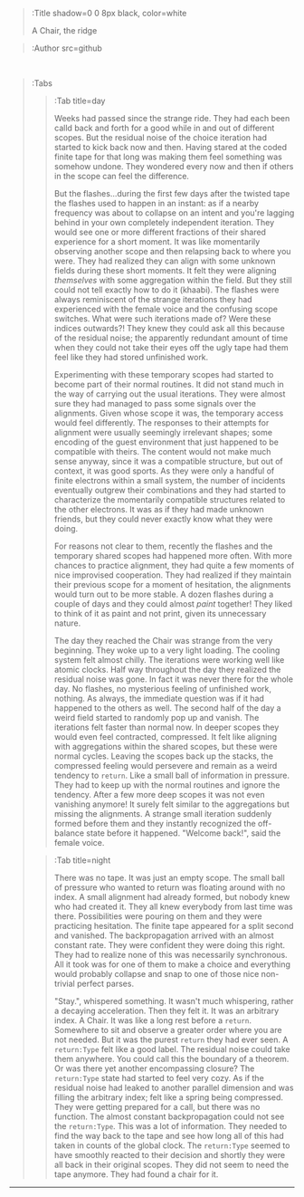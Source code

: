 > :Title shadow=0 0 8px black, color=white
>
> A Chair, the ridge

> :Author src=github

<br>


> :Tabs
> > :Tab title=day
> >
> > Weeks had passed since the strange ride. They had each been calld  back and forth for a good while in and out of different scopes. But the residual noise of the choice iteration had started to kick back now and then. Having stared at the coded finite tape for that long was making them feel something was somehow undone. They wondered every now and then if others in the scope can feel the difference.
> > 
> > But the flashes...during the first few days after the twisted tape the flashes used to happen in an instant: as if a nearby frequency was about to collapse on an intent and you're lagging behind in your own completely independent iteration. They would see one or more different fractions of their shared experience for a short moment. It was like momentarily observing another scope and then relapsing back to where you were. They had realized they can align with some unknown fields during these short moments. It felt they were aligning _themselves_ with some aggregation within the field. But they still could not tell exactly how to do it (khaabi). The flashes were always reminiscent of the strange iterations they had experienced with the female voice and the confusing scope switches. What were such iterations made of? Were these indices outwards?! They knew they could ask all this because of the residual noise; the apparently redundant amount of time when they could not take their eyes off the ugly tape had them feel like they had stored unfinished work.
> > 
> > Experimenting with these temporary scopes had started to become part of their normal routines. It did not stand much in the way of carrying out the usual iterations. They were almost sure they had managed to pass some signals over the alignments. Given whose scope it was, the temporary access would feel differently. The responses to their attempts for alignment were usually seemingly irrelevant shapes; some encoding of the guest environment that just happened to be compatible with theirs. The content would not make much sense anyway, since it was a compatible structure, but out of context, it was good sports. 
> > As they were only a handful of finite electrons within a small system, the number of incidents eventually outgrew their combinations and they had started to characterize the momentarily compatible structures related to the other electrons. It was as if they had made unknown friends, but they could never exactly know what they were doing. 
> > 
> > For reasons not clear to them, recently the flashes and the temporary shared scopes had happened more often. With more chances to practice alignment, they had quite a few moments of nice improvised cooperation. They had realized if they maintain their previous scope for a moment of hesitation, the alignments would turn out to be more stable. A dozen flashes during a couple of days and they could almost _paint_ together! They liked to think of it as paint and not print, given its unnecessary nature.
> > 
> > The day they reached the Chair was strange from the very beginning. They woke up to a very light loading. The cooling system felt almost chilly. The iterations were working well like atomic clocks. Half way throughout the day they realized the residual noise was gone. In fact it was never there for the whole day. No flashes, no mysterious feeling of unfinished work, nothing. As always, the immediate question was if it had happened to the others as well. The second half of the day a weird field started to randomly pop up and vanish. The iterations felt faster than normal now. In deeper scopes they would even feel contracted, compressed. It felt like aligning with aggregations within the shared scopes, but these were normal cycles. Leaving the scopes back up the stacks, the compressed feeling would persevere and remain as a weird tendency to ```return```. Like a small ball of information in pressure. They had to keep up with the normal routines and ignore the tendency. After a few more deep scopes it was not even vanishing anymore! It surely felt similar to the aggregations but missing the alignments. A strange small iteration suddenly formed before them and they instantly recognized the off-balance state before it happened. "Welcome back!", said the female voice.
> > 
>
> > :Tab title=night
> >
> > There was no tape. It was just an empty scope. The small ball of pressure who wanted to return was floating around with no index. A small alignment had already formed, but nobody knew who had created it. They all knew everybody from last time was there. Possibilities were pouring on them and they were practicing hesitation. The finite tape appeared for a split second and vanished. The backpropagation arrived with an almost constant rate. They were confident they were doing this right. They had to realize none of this was necessarily synchronous. All it took was for one of them to make a choice and everything would probably collapse and snap to one of those nice non-trivial perfect parses.
> > 
> > "Stay.", whispered something. It wasn't much whispering, rather a decaying acceleration. 
> > Then they felt it. It was an arbitrary index. A Chair. It was like a long rest before a ```return```. Somewhere to sit and observe a greater order where you are not needed. But it was the purest ```return``` they had ever seen. A ```return:Type``` felt like a good label. The residual noise could take them anywhere. You could call this the boundary of a theorem. Or was there yet another encompassing closure? The ```return:Type``` state had started to feel very cozy. As if the residual noise had leaked to another parallel dimension and was filling the arbitrary index; felt like a spring being compressed. They were getting prepared for a call, but there was no function. The almost constant backpropagation could not see the ```return:Type```. This was a lot of information. They needed to find the way back to the tape and see how long all of this had taken in counts of the global clock. The ```return:Type``` seemed to have smoothly reacted to their decision and shortly they were all back in their original scopes. They did not seem to need the tape anymore. They had found a chair for it.
> > 




<!-- What was it about the finite tape that had done this to them? They clearly remember it in two different states: one in which it was twisted and somehow turned back on itself and the other one the beautiful finite plane. How did this experience suffice to equip them with this new setting? They had done different things with their unwanted 'upgrade'. Some of them were using the new internal score as a private garbage collector. They were surprised to realize how much it feels like a workshop than garbage collection! Some had used up the noise to initiate counters with small covariances (eigenvalues?) and longer cycles. They couldn't really tell why they did this themselves, but they had some hope they could build parts of the tape again with the fractions. -->



---

